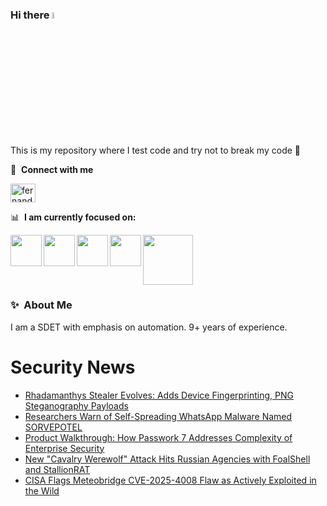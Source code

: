 ### Hi there <a href="https://www.gautamkrishnar.com/"><img src="https://media.giphy.com/media/hvRJCLFzcasrR4ia7z/giphy.gif" width="5%"></a>
This is my repository where I test code and try not to break my code :rofl:

🔗 &nbsp;**Connect with me**
<p align="left">
<a href="https://linkedin.com/in/fernandorlcruz" target="blank"><img align="center" src="https://raw.githubusercontent.com/rahuldkjain/github-profile-readme-generator/master/src/images/icons/Social/linked-in-alt.svg" alt="fernando cruz" height="30" width="40" /></a>
  
📊 &nbsp;**I am currently focused on:**

<img align="left" width='50' height='50' src="https://cdn.jsdelivr.net/gh/devicons/devicon/icons/python/python-original-wordmark.svg" />
<img align="left" width='50' height='50' src="https://cdn.jsdelivr.net/gh/devicons/devicon/icons/csharp/csharp-original.svg" />
<img align="left" width='50' height='50' src="https://cdn.jsdelivr.net/gh/devicons/devicon/icons/jenkins/jenkins-original.svg" />
<img align="left" width='50' height='50' src="https://www.svgrepo.com/show/306098/githubactions.svg" />
<img width='80' height='80' src="https://cdn2.vectorstock.com/i/1000x1000/64/81/security-testing-concept-icon-safety-audit-key-vector-29166481.jpg" />
          
          
  
### ✨&nbsp; About Me

I am a SDET with emphasis on automation. 9+ years of experience.

# Security News
<!-- BLOG-POST-LIST:START -->
- [Rhadamanthys Stealer Evolves: Adds Device Fingerprinting, PNG Steganography Payloads](https://thehackernews.com/2025/10/rhadamanthys-stealer-evolves-adds.html)
- [Researchers Warn of Self-Spreading WhatsApp Malware Named SORVEPOTEL](https://thehackernews.com/2025/10/researchers-warn-of-self-spreading.html)
- [Product Walkthrough: How Passwork 7 Addresses Complexity of Enterprise Security](https://thehackernews.com/2025/10/product-walkthrough-how-passwork-7.html)
- [New &quot;Cavalry Werewolf&quot; Attack Hits Russian Agencies with FoalShell and StallionRAT](https://thehackernews.com/2025/10/new-cavalry-werewolf-attack-hits.html)
- [CISA Flags Meteobridge CVE-2025-4008 Flaw as Actively Exploited in the Wild](https://thehackernews.com/2025/10/cisa-flags-meteobridge-cve-2025-4008.html)
<!-- BLOG-POST-LIST:END -->
